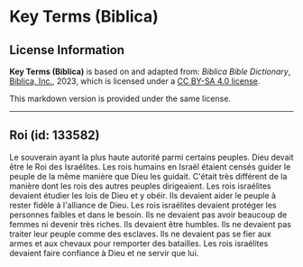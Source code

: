 # Key Terms (Biblica)

## License Information

**Key Terms (Biblica)** is based on and adapted from: _Biblica Bible Dictionary_, [Biblica, Inc.](https://www.biblica.com/), 2023, which is licensed under a [CC BY-SA 4.0 license](https://creativecommons.org/licenses/by-sa/4.0/legalcode.en).

This markdown version is provided under the same license.



--------------------------------

## Roi (id: 133582)

Le souverain ayant la plus haute autorité parmi certains peuples. Dieu devait être le Roi des Israélites. Les rois humains en Israël étaient censés guider le peuple de la même manière que Dieu les guidait. C'était très différent de la manière dont les rois des autres peuples dirigeaient. Les rois israélites devaient étudier les lois de Dieu et y obéir. Ils devaient aider le peuple à rester fidèle à l'alliance de Dieu. Les rois israélites devaient protéger les personnes faibles et dans le besoin. Ils ne devaient pas avoir beaucoup de femmes ni devenir très riches. Ils devaient être humbles. Ils ne devaient pas traiter leur peuple comme des esclaves. Ils ne devaient pas se fier aux armes et aux chevaux pour remporter des batailles. Les rois israélites devaient faire confiance à Dieu et ne servir que lui.


